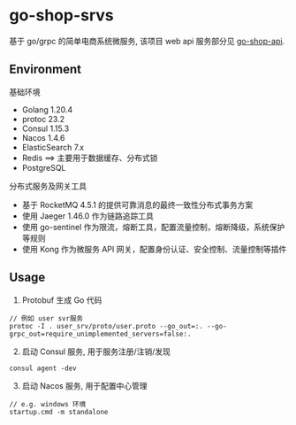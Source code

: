 # go-shop-srvs

基于 go/grpc 的简单电商系统微服务, 该项目 web api 服务部分见  [go-shop-api](https://github.com/BetaCatPro/go-shop-api).

## Environment

基础环境

- Golang 1.20.4
- protoc 23.2
- Consul 1.15.3
- Nacos 1.4.6
- ElasticSearch 7.x
- Redis ==> 主要用于数据缓存、分布式锁
- PostgreSQL

分布式服务及网关工具

- 基于 RocketMQ 4.5.1 的提供可靠消息的最终一致性分布式事务方案
- 使用 Jaeger 1.46.0 作为链路追踪工具
- 使用 go-sentinel 作为限流，熔断工具，配置流量控制，熔断降级，系统保护等规则
- 使用 Kong 作为微服务 API 网关，配置身份认证、安全控制、流量控制等插件

## Usage

1. Protobuf 生成 Go 代码

```shell
// 例如 user svr服务
protoc -I . user_srv/proto/user.proto --go_out=:. --go-grpc_out=require_unimplemented_servers=false:.
```

2. 启动 Consul 服务, 用于服务注册/注销/发现

```shell
consul agent -dev
```

3. 启动 Nacos 服务, 用于配置中心管理

```shell
// e.g. windows 环境
startup.cmd -m standalone
```
